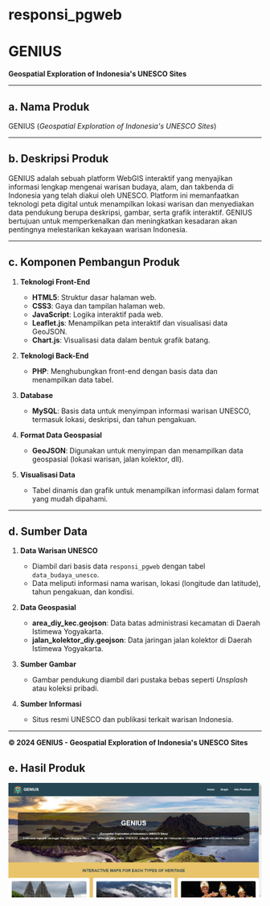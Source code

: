 # responsi_pgweb
# GENIUS  
**Geospatial Exploration of Indonesia's UNESCO Sites**

---

## a. Nama Produk  
GENIUS (*Geospatial Exploration of Indonesia's UNESCO Sites*)

---

## b. Deskripsi Produk  
GENIUS adalah sebuah platform WebGIS interaktif yang menyajikan informasi lengkap mengenai warisan budaya, alam, dan takbenda di Indonesia yang telah diakui oleh UNESCO. Platform ini memanfaatkan teknologi peta digital untuk menampilkan lokasi warisan dan menyediakan data pendukung berupa deskripsi, gambar, serta grafik interaktif. GENIUS bertujuan untuk memperkenalkan dan meningkatkan kesadaran akan pentingnya melestarikan kekayaan warisan Indonesia.

---

## c. Komponen Pembangun Produk  

1. **Teknologi Front-End**  
   - **HTML5**: Struktur dasar halaman web.  
   - **CSS3**: Gaya dan tampilan halaman web.  
   - **JavaScript**: Logika interaktif pada web.  
   - **Leaflet.js**: Menampilkan peta interaktif dan visualisasi data GeoJSON.  
   - **Chart.js**: Visualisasi data dalam bentuk grafik batang.  

2. **Teknologi Back-End**  
   - **PHP**: Menghubungkan front-end dengan basis data dan menampilkan data tabel.  

3. **Database**  
   - **MySQL**: Basis data untuk menyimpan informasi warisan UNESCO, termasuk lokasi, deskripsi, dan tahun pengakuan.  

4. **Format Data Geospasial**  
   - **GeoJSON**: Digunakan untuk menyimpan dan menampilkan data geospasial (lokasi warisan, jalan kolektor, dll).  

5. **Visualisasi Data**  
   - Tabel dinamis dan grafik untuk menampilkan informasi dalam format yang mudah dipahami.  

---

## d. Sumber Data  

1. **Data Warisan UNESCO**  
   - Diambil dari basis data `responsi_pgweb` dengan tabel `data_budaya_unesco`.  
   - Data meliputi informasi nama warisan, lokasi (longitude dan latitude), tahun pengakuan, dan kondisi.  

2. **Data Geospasial**  
   - **area_diy_kec.geojson**: Data batas administrasi kecamatan di Daerah Istimewa Yogyakarta.  
   - **jalan_kolektor_diy.geojson**: Data jaringan jalan kolektor di Daerah Istimewa Yogyakarta.  

3. **Sumber Gambar**  
   - Gambar pendukung diambil dari pustaka bebas seperti *Unsplash* atau koleksi pribadi.  

4. **Sumber Informasi**  
   - Situs resmi UNESCO dan publikasi terkait warisan Indonesia.  

---

**&copy; 2024 GENIUS - Geospatial Exploration of Indonesia's UNESCO Sites**  

## e. Hasil Produk
![Halaman Utama](./image/homepage.png)


